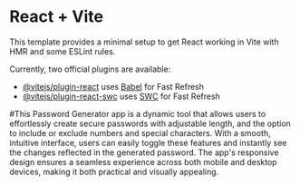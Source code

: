 # React + Vite

This template provides a minimal setup to get React working in Vite with HMR and some ESLint rules.

Currently, two official plugins are available:

- [@vitejs/plugin-react](https://github.com/vitejs/vite-plugin-react/blob/main/packages/plugin-react/README.md) uses [Babel](https://babeljs.io/) for Fast Refresh
- [@vitejs/plugin-react-swc](https://github.com/vitejs/vite-plugin-react-swc) uses [SWC](https://swc.rs/) for Fast Refresh

#This Password Generator app is a dynamic tool that allows users to effortlessly create secure passwords with adjustable length, and the option to include or exclude numbers and special characters. With a smooth, intuitive interface, users can easily toggle these features and instantly see the changes reflected in the generated password. The app's responsive design ensures a seamless experience across both mobile and desktop devices, making it both practical and visually appealing.

